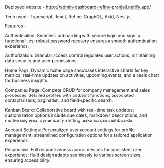Deployed website - https://admin-dashboard-refine-pranjali.netlify.app/

Tech used - Typescript, React, Refine, GraphQL, Antd, Nest.js

Features - 

Authentication: Seamless onboarding with secure login and signup functionalities; robust password recovery ensures a smooth authentication experience.

Authorization: Granular access control regulates user actions, maintaining data security and user permissions.

Home Page: Dynamic home page showcases interactive charts for key metrics; real-time updates on activities, upcoming events, and a deals chart for business insights.

Companies Page: Complete CRUD for company management and sales processes; detailed profiles with add/edit functions, associated contacts/leads, pagination, and field-specific search.

Kanban Board: Collaborative board with real-time task updates; customization options include due dates, markdown descriptions, and multi-assignees, dynamically shifting tasks across dashboards.

Account Settings: Personalized user account settings for profile management; streamlined configuration options for a tailored application experience.

Responsive: Full responsiveness across devices for consistent user experience; fluid design adapts seamlessly to various screen sizes, ensuring accessibility.